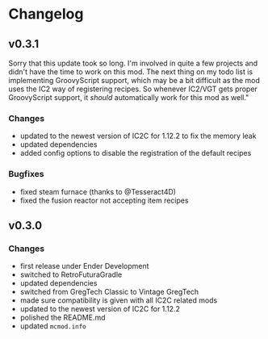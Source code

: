 # Changelog

## v0.3.1
Sorry that this update took so long. I'm involved in quite a few projects and didn't have the time to work on this mod. The next thing on my todo list is implementing GroovyScript support, which may be a bit difficult as the mod uses the IC2 way of registering recipes. So whenever IC2/VGT gets proper GroovyScript support, it _should_ automatically work for this mod as well."

### Changes
- updated to the newest version of IC2C for 1.12.2 to fix the memory leak
- updated dependencies
- added config options to disable the registration of the default recipes

### Bugfixes
- fixed steam furnace (thanks to @Tesseract4D)
- fixed the fusion reactor not accepting item recipes

## v0.3.0
### Changes
- first release under Ender Development
- switched to RetroFuturaGradle
- updated dependencies
- switched from GregTech Classic to Vintage GregTech
- made sure compatibility is given with all IC2C related mods
- updated to the newest version of IC2C for 1.12.2
- polished the README.md
- updated `mcmod.info`
